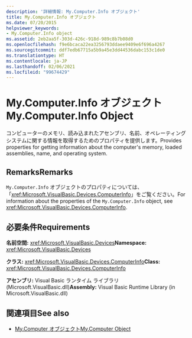 ```yaml
---
description: '詳細情報: My.Computer.Info オブジェクト'
title: My.Computer.Info オブジェクト
ms.date: 07/20/2015
helpviewer_keywords:
- My.Computer.Info object
ms.assetid: 2eb2aa5f-303d-426c-918d-989c8b7b08d0
ms.openlocfilehash: f9e6bcaca22ea3256793ddaee9409e6f696a4267
ms.sourcegitcommit: ddf7edb67715a5b9a45e3dd44536dabc153c1de0
ms.translationtype: HT
ms.contentlocale: ja-JP
ms.lasthandoff: 02/06/2021
ms.locfileid: "99674429"
---
```

# <a name="mycomputerinfo-object"></a><span data-ttu-id="bcfe9-103">My.Computer.Info オブジェクト</span><span class="sxs-lookup"><span data-stu-id="bcfe9-103">My.Computer.Info Object</span></span>

<span data-ttu-id="bcfe9-104">コンピューターのメモリ、読み込まれたアセンブリ、名前、オペレーティング システムに関する情報を取得するためのプロパティを提供します。</span><span class="sxs-lookup"><span data-stu-id="bcfe9-104">Provides properties for getting information about the computer's memory, loaded assemblies, name, and operating system.</span></span>  
  
## <a name="remarks"></a><span data-ttu-id="bcfe9-105">Remarks</span><span class="sxs-lookup"><span data-stu-id="bcfe9-105">Remarks</span></span>  

 <span data-ttu-id="bcfe9-106">`My.Computer.Info` オブジェクトのプロパティについては、「<xref:Microsoft.VisualBasic.Devices.ComputerInfo>」をご覧ください。</span><span class="sxs-lookup"><span data-stu-id="bcfe9-106">For information about the properties of the `My.Computer.Info` object, see <xref:Microsoft.VisualBasic.Devices.ComputerInfo>.</span></span>  
  
## <a name="requirements"></a><span data-ttu-id="bcfe9-107">必要条件</span><span class="sxs-lookup"><span data-stu-id="bcfe9-107">Requirements</span></span>  

 <span data-ttu-id="bcfe9-108">**名前空間:** <xref:Microsoft.VisualBasic.Devices></span><span class="sxs-lookup"><span data-stu-id="bcfe9-108">**Namespace:** <xref:Microsoft.VisualBasic.Devices></span></span>  
  
 <span data-ttu-id="bcfe9-109">**クラス:** <xref:Microsoft.VisualBasic.Devices.ComputerInfo></span><span class="sxs-lookup"><span data-stu-id="bcfe9-109">**Class:** <xref:Microsoft.VisualBasic.Devices.ComputerInfo></span></span>  
  
 <span data-ttu-id="bcfe9-110">**アセンブリ:** Visual Basic ランタイム ライブラリ (Microsoft.VisualBasic.dll)</span><span class="sxs-lookup"><span data-stu-id="bcfe9-110">**Assembly:** Visual Basic Runtime Library (in Microsoft.VisualBasic.dll)</span></span>  
  
## <a name="see-also"></a><span data-ttu-id="bcfe9-111">関連項目</span><span class="sxs-lookup"><span data-stu-id="bcfe9-111">See also</span></span>

- [<span data-ttu-id="bcfe9-112">My.Computer オブジェクト</span><span class="sxs-lookup"><span data-stu-id="bcfe9-112">My.Computer Object</span></span>](my-computer-object.md)
